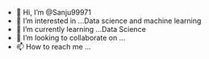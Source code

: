 - 👋 Hi, I’m @Sanju99971
- 👀 I’m interested in ...Data science and machine learning
- 🌱 I’m currently learning ...Data Science
- 💞️ I’m looking to collaborate on ...
- 📫 How to reach me ...

<!---
Sanju99971/Sanju99971 is a ✨ special ✨ repository because its `README.md` (this file) appears on your GitHub profile.
You can click the Preview link to take a look at your changes.
--->
